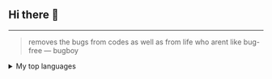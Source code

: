 ## Hi there 👋


---
> removes the bugs from codes as well as from life who arent like bug-free
— bugboy

<details>
<summary>My top languages</summary>
  
| Rank | THING-TO-RANK |
|-----:|---------------|
|     1| Python              |
|     2| html css              |
|     3| java              |



<!--
**iambugboy/iambugboy** is a ✨ _special_ ✨ repository because its `README.md` (this file) appears on your GitHub profile.

Here are some ideas to get you started:

- 🔭 I’m currently working on ...
- 🌱 I’m currently learning ...
- 👯 I’m looking to collaborate on ...
- 🤔 I’m looking for help with ...
- 💬 Ask me about ...
- 📫 How to reach me: ...
- 😄 Pronouns: ...
- ⚡ Fun fact: ...
-->
